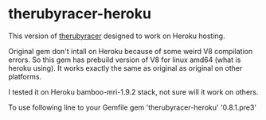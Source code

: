 # therubyracer-heroku

This version of [therubyracer](https://github.com/cowboyd/therubyracer) designed
to work on Heroku hosting.

Original gem don't intall on Heroku because of some weird V8 compilation errors.
So this gem has prebuild version of V8 for linux amd64 (what is heroku using). It
works exactly the same as original as original on other platforms.

I tested it on Heroku bamboo-mri-1.9.2 stack, not sure will it work on others.

To use following line to your Gemfile
    gem 'therubyracer-heroku' '0.8.1.pre3'


